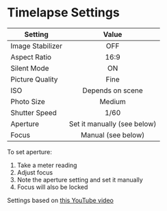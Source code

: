 Timelapse Settings
==================

| Setting           | Value                         |
| ----------------- |:-----------------------------:|
| Image Stabilizer  | OFF                           |
| Aspect Ratio      | 16:9                          |
| Silent Mode       | ON                            |
| Picture Quality   | Fine                          |
| ISO               | Depends on scene              |
| Photo Size        | Medium                        |
| Shutter Speed     | 1/60                          |
| Aperture          | Set it manually (see below)   |
| Focus             | Manual (see below)            |

To set aperture:
1. Take a meter reading
2. Adjust focus
3. Note the aperture setting and set it manually
4. Focus will also be locked

Settings based on [this YouTube video](https://www.youtube.com/watch?v=D6U27JZD0Lc)
